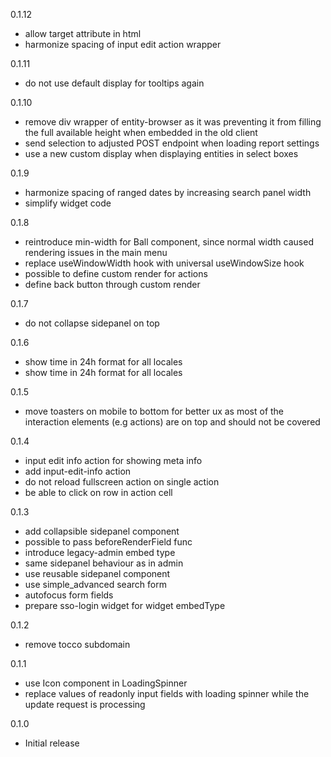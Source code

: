 0.1.12
- allow target attribute in html
- harmonize spacing of input edit action wrapper

0.1.11
- do not use default display for tooltips again

0.1.10
- remove div wrapper of entity-browser as it was preventing it from filling the full available height when embedded in the old client
- send selection to adjusted POST endpoint when loading report settings
- use a new custom display when displaying entities in select boxes

0.1.9
- harmonize spacing of ranged dates by increasing search panel width
- simplify widget code

0.1.8
- reintroduce min-width for Ball component, since normal width caused rendering issues in the main menu
- replace useWindowWidth hook with universal useWindowSize hook
- possible to define custom render for actions
- define back button through custom render

0.1.7
- do not collapse sidepanel on top

0.1.6
- show time in 24h format for all locales
- show time in 24h format for all locales

0.1.5
- move toasters on mobile to bottom for better ux as most of the interaction elements (e.g actions) are on top and should not be covered

0.1.4
- input edit info action for showing meta info
- add input-edit-info action
- do not reload fullscreen action on single action
- be able to click on row in action cell

0.1.3
- add collapsible sidepanel component
- possible to pass beforeRenderField func
- introduce legacy-admin embed type
- same sidepanel behaviour as in admin
- use reusable sidepanel component
- use simple_advanced search form
- autofocus form fields
- prepare sso-login widget for widget embedType

0.1.2
- remove tocco subdomain

0.1.1
- use Icon component in LoadingSpinner
- replace values of readonly input fields with loading spinner while the update request is processing

0.1.0
- Initial release
